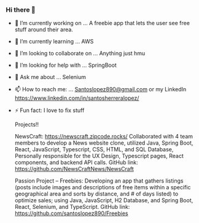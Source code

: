 ### Hi there 👋

- 🔭 I’m currently working on ...
  A freebie app that lets the user see free stuff around their area.
- 🌱 I’m currently learning ...
  AWS
- 👯 I’m looking to collaborate on ...
  Anything just hmu
- 🤔 I’m looking for help with ...
  SpringBoot
- 💬 Ask me about ...
  Selenium
- 📫 How to reach me: ...
  Santoslopez890@gmail.com or my LinkedIn https://www.linkedin.com/in/santosherreralopez/
- ⚡ Fun fact:
  I love to fix stuff

  Projects!!

  NewsCraft:
      https://newscraft.zipcode.rocks/
      Collaborated with 4 team members to develop a News website clone, utilized Java, Spring Boot, React, JavaScript, Typescript, CSS, HTML, and SQL Database, Personally responsible         for the UX Design, Typescript pages, React components, and backend API calls.
      GitHub link: https://github.com/NewsCraftNews/NewsCraft

  Passion Project – Freebies:
      Developing an app that gathers listings (posts include images and descriptions of free items within a specific geographical area and sorts by distance, and # of days listed) to         optimize sales; using Java, JavaScript, H2 Database, and Spring Boot, React, Selenium, and TypeScript.
      GitHub link: https://github.com/santoslopez890/Freebies
  
  
  
  
  

